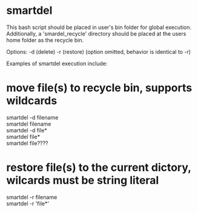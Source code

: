 smartdel
========

This bash script should be placed in user's bin folder for global execution. <br>
Additionally, a 'smardel_recycle' directory should be placed at the users home folder as the recycle bin. <br>

Options: -d (delete)
         -r (restore)
            (option omitted, behavior is identical to -r)

Examples of smartdel execution include:

# move file(s) to recycle bin, supports wildcards
smartdel -d filename <br>
smartdel filename <br>
smartdel -d file* <br>
smartdel file* <br>
smartdel file???? <br>

# restore file(s) to the current dictory, wilcards must be string literal 
smartdel -r filename <br>
smartdel -r 'file*' <br>


